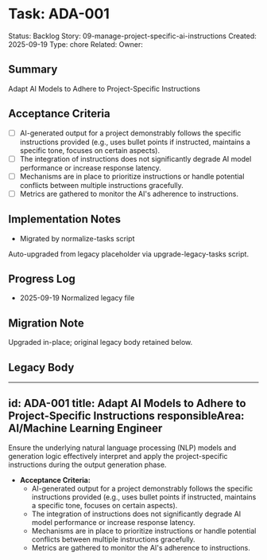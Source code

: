 # Task: ADA-001
Status: Backlog
Story: 09-manage-project-specific-ai-instructions
Created: 2025-09-19
Type: chore
Related:
Owner:

## Summary
Adapt AI Models to Adhere to Project-Specific Instructions

## Acceptance Criteria
- [ ] AI-generated output for a project demonstrably follows the specific instructions provided (e.g., uses bullet points if instructed, maintains a specific tone, focuses on certain aspects).
- [ ] The integration of instructions does not significantly degrade AI model performance or increase response latency.
- [ ] Mechanisms are in place to prioritize instructions or handle potential conflicts between multiple instructions gracefully.
- [ ] Metrics are gathered to monitor the AI's adherence to instructions.

## Implementation Notes
- Migrated by normalize-tasks script

Auto-upgraded from legacy placeholder via upgrade-legacy-tasks script.

## Progress Log
- 2025-09-19 Normalized legacy file

## Migration Note
Upgraded in-place; original legacy body retained below.

## Legacy Body
---
id: ADA-001
title: Adapt AI Models to Adhere to Project-Specific Instructions
responsibleArea: AI/Machine Learning Engineer
---
Ensure the underlying natural language processing (NLP) models and generation logic effectively interpret and apply the project-specific instructions during the output generation phase.

*   **Acceptance Criteria:**
    *   AI-generated output for a project demonstrably follows the specific instructions provided (e.g., uses bullet points if instructed, maintains a specific tone, focuses on certain aspects).
    *   The integration of instructions does not significantly degrade AI model performance or increase response latency.
    *   Mechanisms are in place to prioritize instructions or handle potential conflicts between multiple instructions gracefully.
    *   Metrics are gathered to monitor the AI's adherence to instructions.